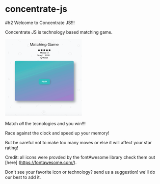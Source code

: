 # concentrate-js

#h2 Welcome to Concentrate JS!!!

Concentrate JS is technology based matching game.

<img src="https://github.com/heardMan/concentrate-js/blob/master/img/demo.gif" alt="gif of game being played through to completion" width="250" height="250">

Match *all* the tecnologies and you win!!!

Race against the clock and speed up your memory!

But be careful not to make too many moves or else it will affect your star rating!

Credit: all icons were provded by the fontAwesome library check them out [here] (https://fontawesome.com/).

Don't see your favorite icon or technology? send us a suggestion! we'll do our best to add it.


